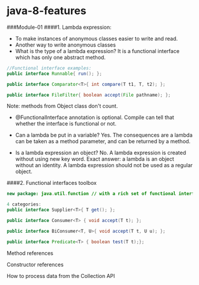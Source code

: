 # java-8-features

###Module-01
####1. Lambda expression: 
* To make instances of anonymous classes easier to write and read.
* Another way to write anonymous classes
* What is the type of a lambda expression? It is a functional interface which has only one abstract method.

```java
//Functional interface examples:
public interface Runnable{ run(); };

public interface Comparator<T>{ int compare(T t1, T, t2); };

public interface FileFilter{ boolean accept(File pathname); };
```
Note: methods from Object class don't count.

* @FunctionalInterface annotation is optional. Compile can tell that whether the interface is functional or not.

* Can a lambda be put in a variable? Yes. The consequences are a lambda can be taken as a method parameter, and can be returned by a method.
* Is a lambda expression an object? No. A lambda expression is created without using new key word. Exact answer: a lambda is an object without an identity. A lambda expression should not be used as a regular object.

####2. Functional interfaces toolbox
```java
new package: java.util.function // with a rich set of functional interfaces

4 categories:
public interface Supplier<T>{ T get(); };

public interface Consumer<T> { void accept(T t); };

public interface BiConsumer<T, U>{ void accept(T t, U u); };

public interface Predicate<T> { boolean test(T t);};
```

Method references

Constructor references

How to process data from the Collection API
